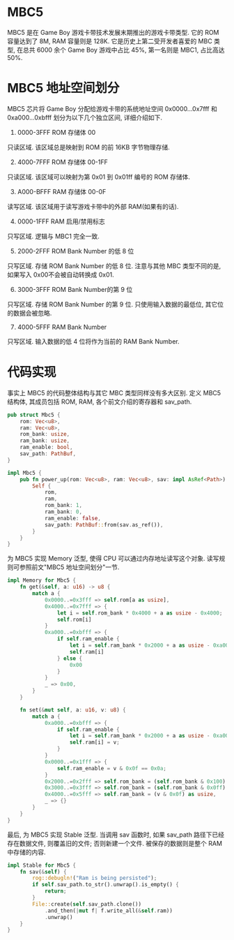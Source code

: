 # MBC5

MBC5 是在 Game Boy 游戏卡带技术发展末期推出的游戏卡带类型. 它的 ROM 容量达到了 8M, RAM 容量则是 128K. 它是历史上第二受开发者喜爱的 MBC 类型, 在总共 6000 余个 Game Boy 游戏中占比 45%, 第一名则是 MBC1, 占比高达 50%.

# MBC5 地址空间划分

MBC5 芯片将 Game Boy 分配给游戏卡带的系统地址空间 0x0000...0x7fff 和 0xa000...0xbfff 划分为以下几个独立区间, 详细介绍如下.

1) 0000-3FFF ROM 存储体 00

只读区域. 该区域总是映射到 ROM 的前 16KB 字节物理存储.

2) 4000-7FFF ROM 存储体 00-1FF

只读区域. 该区域可以映射为第 0x01 到 0x01ff 编号的 ROM 存储体.

3) A000-BFFF RAM 存储体 00-0F

读写区域. 该区域用于读写游戏卡带中的外部 RAM(如果有的话).

4) 0000-1FFF RAM 启用/禁用标志

只写区域. 逻辑与 MBC1 完全一致.

5) 2000-2FFF ROM Bank Number 的低 8 位

只写区域. 存储 ROM Bank Number 的低 8 位. 注意与其他 MBC 类型不同的是, 如果写入 0x00不会被自动转换成 0x01.

6) 3000-3FFF ROM Bank Number的第 9 位

只写区域. 存储 ROM Bank Number 的第 9 位. 只使用输入数据的最低位, 其它位的数据会被忽略.

7) 4000-5FFF RAM Bank Number

只写区域. 输入数据的低 4 位将作为当前的 RAM Bank Number.

# 代码实现

事实上 MBC5 的代码整体结构与其它 MBC 类型同样没有多大区别. 定义 MBC5 结构体, 其成员包括 ROM, RAM, 各个前文介绍的寄存器和 sav_path.

```rs
pub struct Mbc5 {
    rom: Vec<u8>,
    ram: Vec<u8>,
    rom_bank: usize,
    ram_bank: usize,
    ram_enable: bool,
    sav_path: PathBuf,
}

impl Mbc5 {
    pub fn power_up(rom: Vec<u8>, ram: Vec<u8>, sav: impl AsRef<Path>) -> Self {
        Self {
            rom,
            ram,
            rom_bank: 1,
            ram_bank: 0,
            ram_enable: false,
            sav_path: PathBuf::from(sav.as_ref()),
        }
    }
}
```

为 MBC5 实现 Memory 泛型, 使得 CPU 可以通过内存地址读写这个对象. 读写规则可参照前文"MBC5 地址空间划分"一节.

```rs
impl Memory for Mbc5 {
    fn get(&self, a: u16) -> u8 {
        match a {
            0x0000..=0x3fff => self.rom[a as usize],
            0x4000..=0x7fff => {
                let i = self.rom_bank * 0x4000 + a as usize - 0x4000;
                self.rom[i]
            }
            0xa000..=0xbfff => {
                if self.ram_enable {
                    let i = self.ram_bank * 0x2000 + a as usize - 0xa000;
                    self.ram[i]
                } else {
                    0x00
                }
            }
            _ => 0x00,
        }
    }

    fn set(&mut self, a: u16, v: u8) {
        match a {
            0xa000..=0xbfff => {
                if self.ram_enable {
                    let i = self.ram_bank * 0x2000 + a as usize - 0xa000;
                    self.ram[i] = v;
                }
            }
            0x0000..=0x1fff => {
                self.ram_enable = v & 0x0f == 0x0a;
            }
            0x2000..=0x2fff => self.rom_bank = (self.rom_bank & 0x100) | (v as usize),
            0x3000..=0x3fff => self.rom_bank = (self.rom_bank & 0x0ff) | (((v & 0x01) as usize) << 8),
            0x4000..=0x5fff => self.ram_bank = (v & 0x0f) as usize,
            _ => {}
        }
    }
}
```

最后, 为 MBC5 实现 Stable 泛型. 当调用 sav 函数时, 如果 sav_path 路径下已经存在数据文件, 则覆盖旧的文件; 否则新建一个文件. 被保存的数据则是整个 RAM 中存储的内容.

```rs
impl Stable for Mbc5 {
    fn sav(&self) {
        rog::debugln!("Ram is being persisted");
        if self.sav_path.to_str().unwrap().is_empty() {
            return;
        }
        File::create(self.sav_path.clone())
            .and_then(|mut f| f.write_all(&self.ram))
            .unwrap()
    }
}
```
